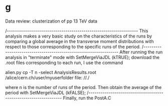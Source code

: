 # g
Data review: clusterization of pp 13 TeV data

/-----------------------------------------------------------------
This analysis makes a very basic study on the characteristics of the runs
by comparing a global average in the transverse moment distributions with
respect to those corresponding to the specific runs of the period.
/-----------------------------------------------------------------
After running the run analysis in "terminate" mode with SetMergeViaJDL (kTRUE);
download the .root files corresponding to each run,
I use the command

  alien.py cp -T n -select AnalysisResults.root /alice/cern.ch/user/myuserfolder file: //./

where n is the number of runs of the period.
Then obtain the average of the period with
SetMergeViaJDL (kFALSE);
/-----------------------------------------------------------------
Finally, run the PostA.C

